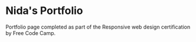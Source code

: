 # Nida's Portfolio

Portfolio page completed as part of the Responsive web design certification by Free Code Camp.


